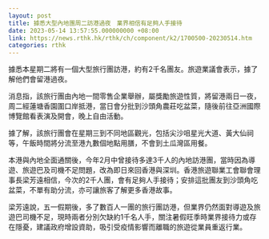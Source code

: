 ```yaml
---
layout: post
title: 據悉大型內地團周二訪港過夜　業界相信有足夠人手接待
date: 2023-05-14 13:57:55.000000000 +08:00
link: https://news.rthk.hk/rthk/ch/component/k2/1700500-20230514.htm
categories: rthk
---
```


據悉本星期二將有一個大型旅行團訪港，約有2千名團友。旅遊業議會表示，據了解他們會留港過夜。

消息指，該旅行團由內地一間零售企業舉辦，屬獎勵旅遊性質，將留港兩日一夜，周二經蓮塘香園圍口岸抵港，當日會分批到沙頭角農莊吃盆菜，隨後前往亞洲國際博覽館看表演及開會，晚上自由活動。

據了解，該旅行團會在星期三到不同地區觀光，包括尖沙咀星光大道、黃大仙祠等，午飯時間將分流至港九數個地點用膳，不會到土瓜灣區用餐。

本港與內地全面通關後，今年2月中曾接待多達3千人的內地訪港團，當時因為導遊、旅遊巴及司機不足問題，改為即日來回香港與深圳。香港旅遊聯業工會聯會理事長梁芳遠相信，今次的2千人團，會有足夠人手接待；安排這批團友到沙頭角吃盆菜，不單有助分流，亦可讓旅客了解更多香港故事。

梁芳遠說，五一假期後，多了數百人一團的旅行團訪港，但業界仍然面對導遊及旅遊巴司機不足，現時兩者分別欠缺約1千名人手，關注暑假旺季時業界接待力或存在隱憂，建議政府增設資助，吸引受疫情影響而離職的旅遊從業員重返行業。
